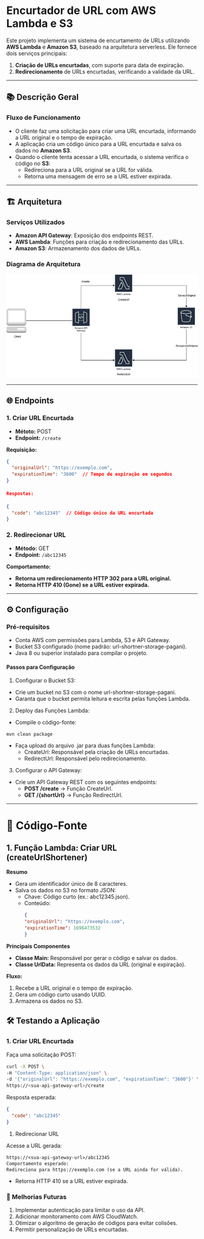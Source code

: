 # Encurtador de URL com AWS Lambda e S3

Este projeto implementa um sistema de encurtamento de URLs utilizando **AWS Lambda** e **Amazon S3**, baseado na arquitetura serverless. Ele fornece dois serviços principais:

1. **Criação de URLs encurtadas**, com suporte para data de expiração.
2. **Redirecionamento** de URLs encurtadas, verificando a validade da URL.

---

## 📚 Descrição Geral

### Fluxo de Funcionamento
- O cliente faz uma solicitação para criar uma URL encurtada, informando a URL original e o tempo de expiração.
- A aplicação cria um código único para a URL encurtada e salva os dados no **Amazon S3**.
- Quando o cliente tenta acessar a URL encurtada, o sistema verifica o código no **S3**:
  - Redireciona para a URL original se a URL for válida.
  - Retorna uma mensagem de erro se a URL estiver expirada.

---

## 🏗️ Arquitetura

### Serviços Utilizados
- **Amazon API Gateway**: Exposição dos endpoints REST.
- **AWS Lambda**: Funções para criação e redirecionamento das URLs.
- **Amazon S3**: Armazenamento dos dados de URLs.

### Diagrama de Arquitetura
![Diagrama de Arquitetura](encurtador-de-url.jpg)

---

## 🌐 Endpoints

### 1. Criar URL Encurtada
- **Métoto:** POST  
- **Endpoint:** `/create`  

**Requisição:**
```json
{
  "originalUrl": "https://exemplo.com",
  "expirationTime": "3600"  // Tempo de expiração em segundos
}

Respostas: 

{
  "code": "abc12345"  // Código único da URL encurtada
}
````

### 2. Redirecionar URL

- **Método:** GET
- **Endpoint:** `/abc12345`
  
**Comportamento:**

- **Retorna um redirecionamento HTTP 302 para a URL original.**
- **Retorna HTTP 410 (Gone) se a URL estiver expirada.**

---

## ⚙️ Configuração

### Pré-requisitos
- Conta AWS com permissões para Lambda, S3 e API Gateway.
- Bucket S3 configurado (nome padrão: url-shortner-storage-pagani).
- Java 8 ou superior instalado para compilar o projeto.

#### Passos para Configuração

1. Configurar o Bucket S3:

- Crie um bucket no S3 com o nome url-shortner-storage-pagani.
- Garanta que o bucket permita leitura e escrita pelas funções Lambda.
  
2. Deploy das Funções Lambda:
   
- Compile o código-fonte:
  
````maven
mvn clean package
````
- Faça upload do arquivo .jar para duas funções Lambda:
  - CreateUrl: Responsável pela criação de URLs encurtadas.
  - RedirectUrl: Responsável pelo redirecionamento.
  
3. Configurar o API Gateway:

- Crie um API Gateway REST com os seguintes endpoints:
  - **POST /create** → Função CreateUrl.
  - **GET /{shortUrl}** → Função RedirectUrl.
---  

# 📜 Código-Fonte


## 1. Função Lambda: Criar URL (createUrlShortener)

**Resumo**

- Gera um identificador único de 8 caracteres.
- Salva os dados no S3 no formato JSON:
    - Chave: Código curto (ex.: abc12345.json).
    - Conteúdo:
        ````json
        {
        "originalUrl": "https://exemplo.com",
        "expirationTime": 1696473532
        }
        ````
**Principais Componentes**
- **Classe Main:** Responsável por gerar o código e salvar os dados.
- **Classe UrlData:** Representa os dados da URL (original e expiração).
  
**Fluxo:**
1. Recebe a URL original e o tempo de expiração.
2. Gera um código curto usando UUID.
3. Armazena os dados no S3.
   
## 🛠️ Testando a Aplicação

### 1. Criar URL Encurtada

Faça uma solicitação POST:

````bash
curl -X POST \
-H "Content-Type: application/json" \
-d '{"originalUrl": "https://exemplo.com", "expirationTime": "3600"}' \
https://<sua-api-gateway-url>/create
````

Resposta esperada:

````json
{
  "code": "abc12345"
}
````
1. Redirecionar URL

Acesse a URL gerada:

````arduino
https://<sua-api-gateway-url>/abc12345
Comportamento esperado:
Redireciona para https://exemplo.com (se a URL ainda for válida).
````

- Retorna HTTP 410 se a URL estiver expirada.

### 🚀 Melhorias Futuras
1. Implementar autenticação para limitar o uso da API.
2. Adicionar monitoramento com AWS CloudWatch.
3. Otimizar o algoritmo de geração de códigos para evitar colisões.
4. Permitir personalização de URLs encurtadas.

